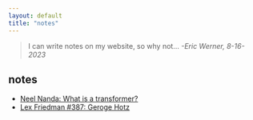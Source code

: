 ```yaml
---
layout: default
title: "notes"
---
```


> I can write notes on my website, so why not... 
> *-Eric Werner, 8-16-2023*

## notes

* [Neel Nanda: What is a transformer?](notes/nanda_transformer.html)
* [Lex Friedman #387: Geroge Hotz](notes/lex_hotz.html)

